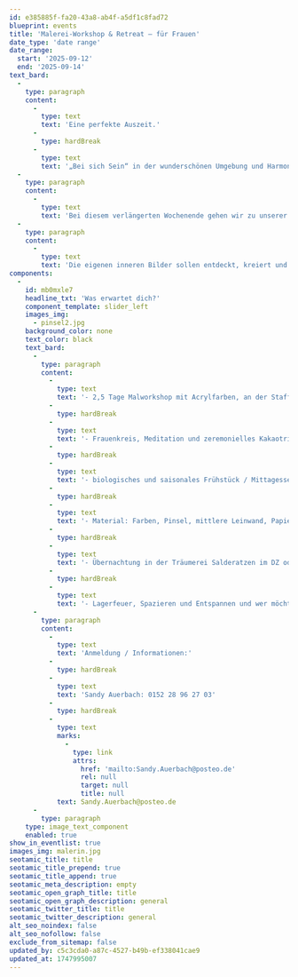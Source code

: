 ```yaml
---
id: e385885f-fa20-43a8-ab4f-a5df1c8fad72
blueprint: events
title: 'Malerei-Workshop & Retreat – für Frauen'
date_type: 'date range'
date_range:
  start: '2025-09-12'
  end: '2025-09-14'
text_bard:
  -
    type: paragraph
    content:
      -
        type: text
        text: 'Eine perfekte Auszeit.'
      -
        type: hardBreak
      -
        type: text
        text: '„Bei sich Sein“ in der wunderschönen Umgebung und Harmonie des Wendlands. Zeit für Kreativität und Kunst, für Ruhe, die Natur und gutes Essen.'
  -
    type: paragraph
    content:
      -
        type: text
        text: 'Bei diesem verlängerten Wochenende gehen wir zu unserer kreativen Quelle und verbinden uns mit uns selbst und unserer weiblichen Kraft. Es geht um die Vermittlung von Grundlagen und Techniken der Acrylmalerei, aber auch vorrangig darum , sich malerisch intuitiv und frei in Form und Farbe zu entfalten.'
  -
    type: paragraph
    content:
      -
        type: text
        text: 'Die eigenen inneren Bilder sollen entdeckt, kreiert und auf die Leinwand gebracht werden. Ich, Künstlerin und Kunstpädagogin aus dem Wendland, möchte mit euch den schöpferischen Selbstausdruck leben.'
components:
  -
    id: mb0mxle7
    headline_txt: 'Was erwartet dich?'
    component_template: slider_left
    images_img:
      - pinsel2.jpg
    background_color: none
    text_color: black
    text_bard:
      -
        type: paragraph
        content:
          -
            type: text
            text: '- 2,5 Tage Malworkshop mit Acrylfarben, an der Staffelei, mit größerer Leinwand'
          -
            type: hardBreak
          -
            type: text
            text: '- Frauenkreis, Meditation und zeremonielles Kakaotrinken'
          -
            type: hardBreak
          -
            type: text
            text: '- biologisches und saisonales Frühstück / Mittagessen / Kaffee & Kuchen / Abendbrot und heiße, kalte Getränke'
          -
            type: hardBreak
          -
            type: text
            text: '- Material: Farben, Pinsel, mittlere Leinwand, Papier, Stifte u.a.'
          -
            type: hardBreak
          -
            type: text
            text: '- Übernachtung in der Träumerei Salderatzen im DZ oder EZ, Bauwagen oder Zelt'
          -
            type: hardBreak
          -
            type: text
            text: '- Lagerfeuer, Spazieren und Entspannen und wer möchte Sauna'
      -
        type: paragraph
        content:
          -
            type: text
            text: 'Anmeldung / Informationen:'
          -
            type: hardBreak
          -
            type: text
            text: 'Sandy Auerbach: 0152 28 96 27 03'
          -
            type: hardBreak
          -
            type: text
            marks:
              -
                type: link
                attrs:
                  href: 'mailto:Sandy.Auerbach@posteo.de'
                  rel: null
                  target: null
                  title: null
            text: Sandy.Auerbach@posteo.de
      -
        type: paragraph
    type: image_text_component
    enabled: true
show_in_eventlist: true
images_img: malerin.jpg
seotamic_title: title
seotamic_title_prepend: true
seotamic_title_append: true
seotamic_meta_description: empty
seotamic_open_graph_title: title
seotamic_open_graph_description: general
seotamic_twitter_title: title
seotamic_twitter_description: general
alt_seo_noindex: false
alt_seo_nofollow: false
exclude_from_sitemap: false
updated_by: c5c3cda0-a87c-4527-b49b-ef338041cae9
updated_at: 1747995007
---
```

